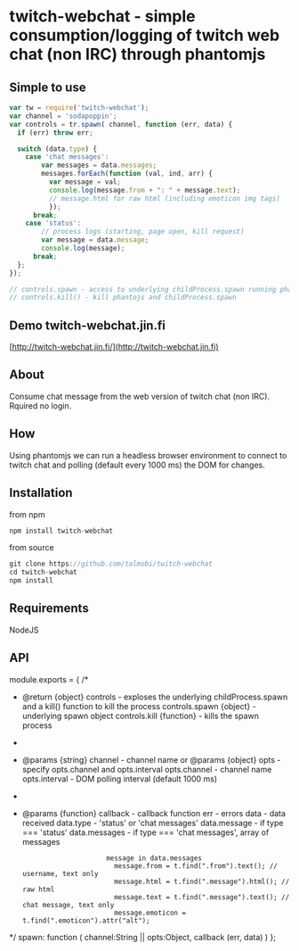 # twitch-webchat - simple consumption/logging of twitch web chat (non IRC) through phantomjs

## Simple to use
```js
var tw = require('twitch-webchat');
var channel = 'sodapoppin';
var controls = tr.spawn( channel, function (err, data) {
  if (err) throw err;

  switch (data.type) {
    case 'chat messages':
        var messages = data.messages;
        messages.forEach(function (val, ind, arr) {
          var message = val;
          console.log(message.from + ": " + message.text);
          // message.html for raw html (including emoticon img tags)
          });
      break;
    case 'status':
        // process logs (starting, page open, kill request)
        var message = data.message;
        console.log(message);
      break;
  };
});

// controls.spawn - access to underlying childProcess.spawn running phantomjs
// controls.kill() - kill phantojs and childProcess.spawn
```

## Demo twitch-webchat.jin.fi
[http://twitch-webchat.jin.fi/](http://twitch-webchat.jin.fi)

## About
Consume chat message from the web version of twitch chat (non IRC). Rquired no login.

## How
Using phantomjs we can run a headless browser environment to connect to twitch chat and
polling (default every 1000 ms) the DOM for changes.

## Installation
from npm
```js
npm install twitch-webchat
```
from source
```js
git clone https://github.com/talmobi/twitch-webchat
cd twitch-webchat
npm install
```

## Requirements
NodeJS

## API

module.exports = {
  /*
   * @return {object} controls - exploses the underlying childProcess.spawn and
                                 a kill() function to kill the process
                        controls.spawn {object} -  underlying spawn object
                        controls.kill {function} - kills the spawn process
   *
   * @params {string} channel - channel name
      or
     @params {object} opts - specify opts.channel and opts.interval
                        opts.channel - channel name
                        opts.interval - DOM polling interval (default 1000 ms)
   *
   * @params {function} callback - callback function
                          err - errors
                          data - data received
                            data.type - 'status' or 'chat messages'
                            data.message - if type === 'status'
                            data.messages - if type === 'chat messages', array of messages

                              message in data.messages
                                message.from = t.find(".from").text(); // username, text only
                                message.html = t.find(".message").html(); // raw html
                                message.text = t.find(".message").text(); // chat message, text only
                                message.emoticon = t.find(".emoticon").attr("alt");
   */
  spawn: function ( channel:String || opts:Object, callback (err, data) )
};
